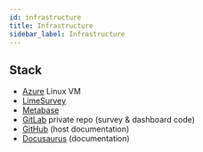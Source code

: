 ```yaml
---
id: infrastructure
title: Infrastructure
sidebar_label: Infrastructure
---
```


## Stack

- [Azure](https://azure.microsoft.com/en-gb/) Linux VM
- [LimeSurvey](https://www.limesurvey.org/)
- [Metabase](https://metabase.com/)
- [GitLab](https://gitlab.com/) private repo (survey & dashboard code)
- [GitHub](https://github.com/) (host documentation)
- [Docusaurus](https://docusaurus.io) (documentation)